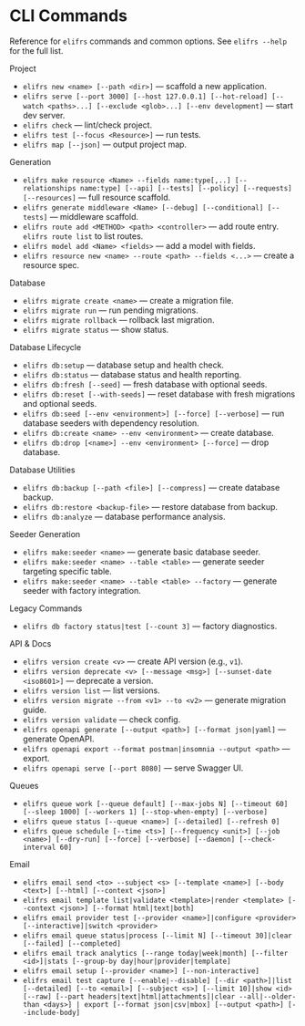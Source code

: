 # CLI Commands

Reference for `elifrs` commands and common options. See `elifrs --help` for the full list.

Project
- `elifrs new <name> [--path <dir>]` — scaffold a new application.
- `elifrs serve [--port 3000] [--host 127.0.0.1] [--hot-reload] [--watch <paths>...] [--exclude <glob>...] [--env development]` — start dev server.
- `elifrs check` — lint/check project.
- `elifrs test [--focus <Resource>]` — run tests.
- `elifrs map [--json]` — output project map.

Generation
- `elifrs make resource <Name> --fields name:type[,..] [--relationships name:type] [--api] [--tests] [--policy] [--requests] [--resources]` — full resource scaffold.
- `elifrs generate middleware <Name> [--debug] [--conditional] [--tests]` — middleware scaffold.
- `elifrs route add <METHOD> <path> <controller>` — add route entry. `elifrs route list` to list routes.
- `elifrs model add <Name> <fields>` — add a model with fields.
- `elifrs resource new <name> --route <path> --fields <...>` — create a resource spec.

Database
- `elifrs migrate create <name>` — create a migration file.
- `elifrs migrate run` — run pending migrations.
- `elifrs migrate rollback` — rollback last migration.
- `elifrs migrate status` — show status.

Database Lifecycle
- `elifrs db:setup` — database setup and health check.
- `elifrs db:status` — database status and health reporting.
- `elifrs db:fresh [--seed]` — fresh database with optional seeds.
- `elifrs db:reset [--with-seeds]` — reset database with fresh migrations and optional seeds.
- `elifrs db:seed [--env <environment>] [--force] [--verbose]` — run database seeders with dependency resolution.
- `elifrs db:create <name> --env <environment>` — create database.
- `elifrs db:drop [<name>] --env <environment> [--force]` — drop database.

Database Utilities  
- `elifrs db:backup [--path <file>] [--compress]` — create database backup.
- `elifrs db:restore <backup-file>` — restore database from backup.
- `elifrs db:analyze` — database performance analysis.

Seeder Generation
- `elifrs make:seeder <name>` — generate basic database seeder.
- `elifrs make:seeder <name> --table <table>` — generate seeder targeting specific table.
- `elifrs make:seeder <name> --table <table> --factory` — generate seeder with factory integration.

Legacy Commands
- `elifrs db factory status|test [--count 3]` — factory diagnostics.

API & Docs
- `elifrs version create <v>` — create API version (e.g., `v1`).
- `elifrs version deprecate <v> [--message <msg>] [--sunset-date <iso8601>]` — deprecate a version.
- `elifrs version list` — list versions.
- `elifrs version migrate --from <v1> --to <v2>` — generate migration guide.
- `elifrs version validate` — check config.
- `elifrs openapi generate [--output <path>] [--format json|yaml]` — generate OpenAPI.
- `elifrs openapi export --format postman|insomnia --output <path>` — export.
- `elifrs openapi serve [--port 8080]` — serve Swagger UI.

Queues
- `elifrs queue work [--queue default] [--max-jobs N] [--timeout 60] [--sleep 1000] [--workers 1] [--stop-when-empty] [--verbose]`
- `elifrs queue status [--queue <name>] [--detailed] [--refresh 0]`
- `elifrs queue schedule [--time <ts>] [--frequency <unit>] [--job <name>] [--dry-run] [--force] [--verbose] [--daemon] [--check-interval 60]`

Email
- `elifrs email send <to> --subject <s> [--template <name>] [--body <text>] [--html] [--context <json>]`
- `elifrs email template list|validate <template>|render <template> [--context <json>] [--format html|text|both]`
- `elifrs email provider test [--provider <name>]|configure <provider> [--interactive]|switch <provider>`
- `elifrs email queue status|process [--limit N] [--timeout 30]|clear [--failed] [--completed]`
- `elifrs email track analytics [--range today|week|month] [--filter <id>]|stats [--group-by day|hour|provider|template]`
- `elifrs email setup [--provider <name>] [--non-interactive]`
- `elifrs email test capture [--enable|--disable] [--dir <path>]|list [--detailed] [--to <email>] [--subject <s>] [--limit 10]|show <id> [--raw] [--part headers|text|html|attachments]|clear --all|--older-than <days>] | export [--format json|csv|mbox] [--output <path>] [--include-body]`
